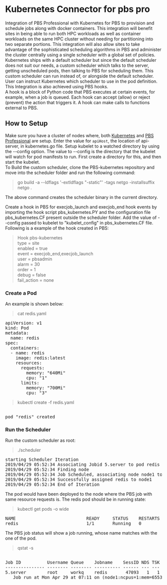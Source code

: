 # Kubernetes Connector for pbs pro

Integration of PBS Professional with Kubernetes for PBS to provision and schedule jobs along with docker containers. This integration  will benefit sites in being able to run both HPC workloads as well as container workloads on the same HPC cluster without needing for partitioning into two separate portions. This integration will also allow sites to take advantage of the sophisticated scheduling algorithms in PBS and administer the cluster centrally using a single scheduler with a global set of policies. Kubernetes ships with a default scheduler but since the default scheduler does not suit our needs, a custom scheduler which talks to the server, getting unscheduled pods, then talking to PBS for scheduling them. This custom scheduler can run instead of, or alongside the default scheduler. User can instruct Kubernetes which scheduler to use in the pod definition. This Integration is also achieved using PBS hooks.  
A hook is a block of Python code that PBS executes at certain events, for example, when a job is queued. Each hook can accept (allow) or reject (prevent) the action that triggers it. A hook can make calls to functions external to PBS.

## How to Setup

Make sure you have a  cluster of nodes where, both [Kubernetes](https://github.com/kubernetes/kubernetes) and [PBS Professional](https://github.com/PBSPro/pbspro) are setup. 
Enter the value for `apiHost`, the location of api-server, in kubernetes.go file.
Setup kubelet to a watched  directory by using the --config option. The value to --config is the directory that the kubelet will watch for pod manifests to run. First create a directory for this, and then start the kubelet.  
To Build the custom scheduler, clone the PBS-kubernetes repository and move into the scheduler folder and run the following command:
> go build -a --ldflags '-extldflags "-static"' -tags netgo -installsuffix netgo .  

The above command creates the scheduler binary in the current directory.

Create a hook in PBS for execjob_launch and execjob_end hook events by importing the hook script pbs_kubernetes.PY and the configuration file pbs_kubernetes.CF present outside the scheduler folder. Add the value of --config passed to kubelet to "kubelet_config" in pbs_kubernetes.CF file.
Following is a example of the hook created in PBS:  
> Hook pbs-kubernetes  
    type = site  
    enabled = true  
    event = execjob_end,execjob_launch  
    user = pbsadmin  
    alarm = 30  
    order = 1  
    debug = false  
    fail_action = none  

### Create a Pod

An example is shown below:

> cat redis.yaml 

<pre>
apiVersion: v1
kind: Pod
metadata:
  name: redis
spec:
  containers:
  - name: redis
    image: redis:latest
    resources:
      requests:
        memory: "640Mi"
        cpu: "1"
      limits:
        memory: "700Mi"
        cpu: "3"  
</pre>

> kubectl create -f redis.yaml
<pre>

pod "redis" created  
</pre>

### Run the Scheduler

Run the custom scheduler as root:

> ./scheduler  
<pre>
starting Scheduler Iteration
2019/04/29 05:52:34 Associating Jobid 5.server to pod redis
2019/04/29 05:52:34 Finding node
2019/04/29 05:52:34 Job Scheduled, associating node node1 to redis
2019/04/29 05:52:34 Successfully assigned redis to node1
2019/04/29 05:52:34 End of Iteration  
</pre>

The pod would have been deployed to the node where the PBS job with same resource requests is. The redis pod should be in running state:
> kubectl get pods -o wide  
<pre>
NAME                           READY     STATUS    RESTARTS   AGE       IP           NODE  
redis                          1/1       Running   0          1m        172.30.9.2   node1
</pre>

The PBS job status will show a job running, whose name matches with the one of the pod.

> qstat -s

<pre>
                                                            Req'd  Req'd   Elap
Job ID          Username Queue    Jobname    SessID NDS TSK Memory Time  S Time
--------------- -------- -------- ---------- ------ --- --- ------ ----- - -----
5.server        root     workq    redis       47093   1   1  640mb   --  R 00:02
   Job run at Mon Apr 29 at 07:11 on (node1:ncpus=1:mem=655360kb)
</pre>
